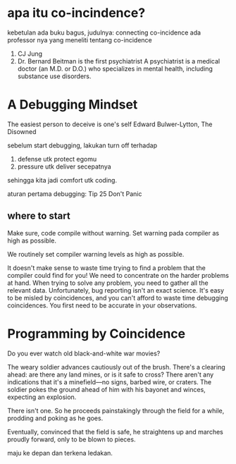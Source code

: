 # apa itu co-incindence?
kebetulan
ada buku bagus, judulnya: connecting co-incidence
ada professor nya yang meneliti tentang co-incidence

1. CJ Jung
2. Dr. Bernard Beitman is the first psychiatrist
A psychiatrist is a medical doctor (an M.D. or D.O.) who specializes in mental health, including substance use disorders.


# A Debugging Mindset
The easiest person to deceive is one's self
Edward Bulwer-Lytton, The Disowned

sebelum start debugging, lakukan turn off  terhadap
1. defense utk protect egomu
2. pressure utk deliver secepatnya

sehingga kita jadi comfort utk coding.

aturan pertama debugging:
Tip 25
Don't Panic

## where to start
Make sure, code compile without warning.
Set warning pada compiler as high as possible.

We routinely set compiler warning levels as high as possible. 

It doesn't make sense to waste time
trying to find a problem that the compiler could find for you! We need to
concentrate on the harder problems at hand.
When trying to solve any problem, you need to gather all the relevant data.
Unfortunately, bug reporting isn't an exact science. It's easy to be misled by
coincidences, and you can't afford to waste time debugging coincidences.
You first need to be accurate in your observations.

# Programming by Coincidence

Do you ever watch old black-and-white war movies? 

The weary soldier advances cautiously out of the brush. There's a clearing ahead: are there any land mines, or is it safe to cross? There aren't any indications that it's a minefield—no signs, barbed wire, or craters. The soldier pokes the ground ahead of him with his bayonet and winces, expecting an explosion. 

There isn't one. So he proceeds painstakingly through the field for a while, prodding and poking as he goes. 


Eventually, convinced that the field is safe, he straightens up and marches proudly forward, only to be blown to pieces.

maju ke depan dan terkena ledakan.